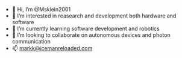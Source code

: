 - 👋 Hi, I’m @Msklein2001
- 👀 I’m interested in reasearch and development both hardware and software
- 🌱 I’m currently learning software development and robotics
- 💞️ I’m looking to collaborate on autonomous devices and photon communication
- 📫 markk@icemanreloaded.com

<!---
Msklein2001/Msklein2001 is a ✨ special ✨ repository because its `README.md` (this file) appears on your GitHub profile.
You can click the Preview link to take a look at your changes.
--->

